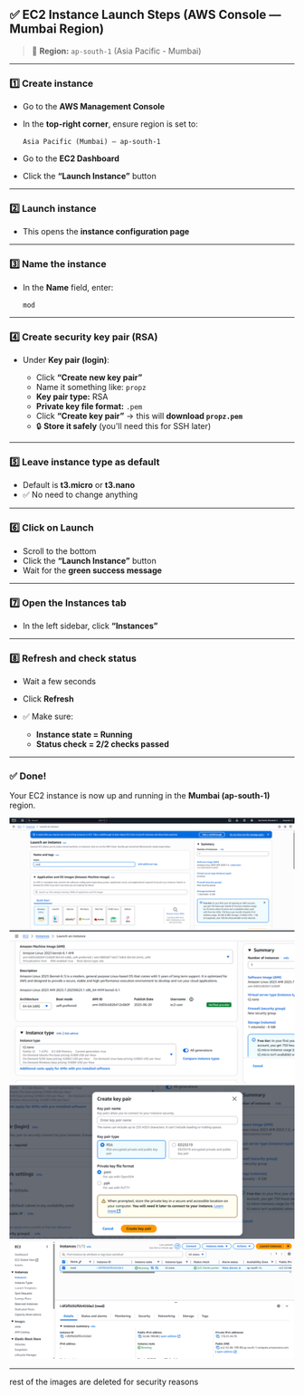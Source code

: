 

## ✅ EC2 Instance Launch Steps (AWS Console — Mumbai Region)

> 🚩 **Region:** `ap-south-1` (Asia Pacific - Mumbai)

---

### 1️⃣ **Create instance**

* Go to the **AWS Management Console**
* In the **top-right corner**, ensure region is set to:

  ```
  Asia Pacific (Mumbai) – ap-south-1
  ```
* Go to the **EC2 Dashboard**
* Click the **“Launch Instance”** button

---

### 2️⃣ **Launch instance**

* This opens the **instance configuration page**

---

### 3️⃣ **Name the instance**

* In the **Name** field, enter:

  ```
  mod
  ```

---

### 4️⃣ **Create security key pair (RSA)**

* Under **Key pair (login)**:

  * Click **“Create new key pair”**
  * Name it something like: `propz`
  * **Key pair type:** RSA
  * **Private key file format:** `.pem`
  * Click **“Create key pair”** → this will **download `propz.pem`**
  * 🔒 **Store it safely** (you'll need this for SSH later)

---

### 5️⃣ **Leave instance type as default**

* Default is **t3.micro** or **t3.nano**
* ✅ No need to change anything

---

### 6️⃣ **Click on Launch**

* Scroll to the bottom
* Click the **“Launch Instance”** button
* Wait for the **green success message**

---

### 7️⃣ **Open the Instances tab**

* In the left sidebar, click **“Instances”**

---

### 8️⃣ **Refresh and check status**

* Wait a few seconds
* Click **Refresh**
* ✅ Make sure:

  * **Instance state = Running**
  * **Status check = 2/2 checks passed**

---

### ✅ Done!

Your EC2 instance is now up and running in the **Mumbai (ap-south-1)** region.



![image](.attachments/ca6b2012f5c1e2d19df923f839b462580a9ecca2.png) 
![image](.attachments/5aae335c242691e130714ba752cf969c83df644d.png) ![image](.attachments/090fb945b31c9d8b2cdd3c2796e231290174aae5.png)
 ![image](.attachments/ccfa080c2d4b5c70a85d8338da91b6854aac5891.png) 

***

rest of the images are deleted for security reasons